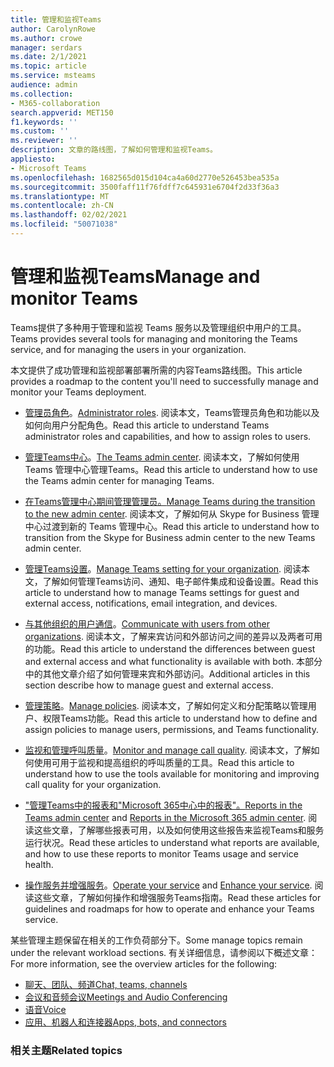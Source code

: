 ```yaml
---
title: 管理和监视Teams
author: CarolynRowe
ms.author: crowe
manager: serdars
ms.date: 2/1/2021
ms.topic: article
ms.service: msteams
audience: admin
ms.collection:
- M365-collaboration
search.appverid: MET150
f1.keywords: ''
ms.custom: ''
ms.reviewer: ''
description: 文章的路线图，了解如何管理和监视Teams。
appliesto:
- Microsoft Teams
ms.openlocfilehash: 1682565d015d104ca4a60d2770e526453bea535a
ms.sourcegitcommit: 3500faff11f76fdff7c645931e6704f2d33f36a3
ms.translationtype: MT
ms.contentlocale: zh-CN
ms.lasthandoff: 02/02/2021
ms.locfileid: "50071038"
---
```

# <a name="manage-and-monitor-teams"></a><span data-ttu-id="334e4-103">管理和监视Teams</span><span class="sxs-lookup"><span data-stu-id="334e4-103">Manage and monitor Teams</span></span>

<span data-ttu-id="334e4-104">Teams提供了多种用于管理和监视 Teams 服务以及管理组织中用户的工具。</span><span class="sxs-lookup"><span data-stu-id="334e4-104">Teams provides several tools for managing and monitoring the Teams service, and for managing the users in your organization.</span></span>

<span data-ttu-id="334e4-105">本文提供了成功管理和监视部署部署所需的内容Teams路线图。</span><span class="sxs-lookup"><span data-stu-id="334e4-105">This article provides a roadmap to the content you'll need to successfully manage and monitor your Teams deployment.</span></span>

- <span data-ttu-id="334e4-106">[管理员角色](using-admin-roles.md)。</span><span class="sxs-lookup"><span data-stu-id="334e4-106">[Administrator roles](using-admin-roles.md).</span></span> <span data-ttu-id="334e4-107">阅读本文，Teams管理员角色和功能以及如何向用户分配角色。</span><span class="sxs-lookup"><span data-stu-id="334e4-107">Read this article to understand Teams administrator roles and capabilities, and how to assign roles to users.</span></span>

- <span data-ttu-id="334e4-108">[管理Teams中心](manage-teams-in-modern-portal.md)。</span><span class="sxs-lookup"><span data-stu-id="334e4-108">[The Teams admin center](manage-teams-in-modern-portal.md).</span></span> <span data-ttu-id="334e4-109">阅读本文，了解如何使用 Teams 管理中心管理Teams。</span><span class="sxs-lookup"><span data-stu-id="334e4-109">Read this article to understand how to use the Teams admin center for managing Teams.</span></span>  

- <span data-ttu-id="334e4-110">[在Teams管理中心期间管理管理员。](manage-teams-skypeforbusiness-admin-center.md)</span><span class="sxs-lookup"><span data-stu-id="334e4-110">[Manage Teams during the transition to the new admin center](manage-teams-skypeforbusiness-admin-center.md).</span></span> <span data-ttu-id="334e4-111">阅读本文，了解如何从 Skype for Business 管理中心过渡到新的 Teams 管理中心。</span><span class="sxs-lookup"><span data-stu-id="334e4-111">Read this article to understand how to transition from the Skype for Business admin center to the new Teams admin center.</span></span> 

- <span data-ttu-id="334e4-112">[管理Teams设置](enable-features-office-365.md)。</span><span class="sxs-lookup"><span data-stu-id="334e4-112">[Manage Teams setting for your organization](enable-features-office-365.md).</span></span> <span data-ttu-id="334e4-113">阅读本文，了解如何管理Teams访问、通知、电子邮件集成和设备设置。</span><span class="sxs-lookup"><span data-stu-id="334e4-113">Read this article to understand how to manage Teams settings for guest and external access, notifications, email integration, and devices.</span></span>  

- <span data-ttu-id="334e4-114">[与其他组织的用户通信](communicate-with-users-from-other-organizations.md)。</span><span class="sxs-lookup"><span data-stu-id="334e4-114">[Communicate with users from other organizations](communicate-with-users-from-other-organizations.md).</span></span> <span data-ttu-id="334e4-115">阅读本文，了解来宾访问和外部访问之间的差异以及两者可用的功能。</span><span class="sxs-lookup"><span data-stu-id="334e4-115">Read this article to understand the differences between guest and external access and what functionality is available with both.</span></span> <span data-ttu-id="334e4-116">本部分中的其他文章介绍了如何管理来宾和外部访问。</span><span class="sxs-lookup"><span data-stu-id="334e4-116">Additional articles in this section describe how to manage guest and external access.</span></span>

- <span data-ttu-id="334e4-117">[管理策略](assign-policies.md)。</span><span class="sxs-lookup"><span data-stu-id="334e4-117">[Manage policies](assign-policies.md).</span></span> <span data-ttu-id="334e4-118">阅读本文，了解如何定义和分配策略以管理用户、权限Teams功能。</span><span class="sxs-lookup"><span data-stu-id="334e4-118">Read this article to understand how to define and assign policies to manage users, permissions, and Teams functionality.</span></span>

- <span data-ttu-id="334e4-119">[监视和管理呼叫质量](monitor-call-quality-qos.md)。</span><span class="sxs-lookup"><span data-stu-id="334e4-119">[Monitor and manage call quality](monitor-call-quality-qos.md).</span></span> <span data-ttu-id="334e4-120">阅读本文，了解如何使用可用于监视和提高组织的呼叫质量的工具。</span><span class="sxs-lookup"><span data-stu-id="334e4-120">Read this article to understand how to use the tools available for monitoring and improving call quality for your organization.</span></span>

- <span data-ttu-id="334e4-121">["管理Teams中的报表和](teams-analytics-and-reports/teams-reporting-reference.md)["Microsoft 365中心中的报表"。](teams-activity-reports.md)</span><span class="sxs-lookup"><span data-stu-id="334e4-121">[Reports in the Teams admin center](teams-analytics-and-reports/teams-reporting-reference.md) and [Reports in the Microsoft 365 admin center](teams-activity-reports.md).</span></span> <span data-ttu-id="334e4-122">阅读这些文章，了解哪些报表可用，以及如何使用这些报告来监视Teams和服务运行状况。</span><span class="sxs-lookup"><span data-stu-id="334e4-122">Read these articles to understand what reports are available, and how to use these reports to monitor Teams usage and service health.</span></span>

- <span data-ttu-id="334e4-123">[操作服务并](teams-analytics-and-reports/teams-reporting-reference.md)[增强服务](upgrade-enhance-my-service.md)。</span><span class="sxs-lookup"><span data-stu-id="334e4-123">[Operate your service](teams-analytics-and-reports/teams-reporting-reference.md) and [Enhance your service](upgrade-enhance-my-service.md).</span></span> <span data-ttu-id="334e4-124">阅读这些文章，了解如何操作和增强服务Teams指南。</span><span class="sxs-lookup"><span data-stu-id="334e4-124">Read these articles for guidelines and roadmaps for how to operate and enhance your Teams service.</span></span>

<span data-ttu-id="334e4-125">某些管理主题保留在相关的工作负荷部分下。</span><span class="sxs-lookup"><span data-stu-id="334e4-125">Some manage topics remain under the relevant workload sections.</span></span> <span data-ttu-id="334e4-126">有关详细信息，请参阅以下概述文章：</span><span class="sxs-lookup"><span data-stu-id="334e4-126">For more information, see the overview articles for the following:</span></span>

- [<span data-ttu-id="334e4-127">聊天、团队、频道</span><span class="sxs-lookup"><span data-stu-id="334e4-127">Chat, teams, channels</span></span>](deploy-chat-teams-channels-microsoft-teams-landing-page.md)
- [<span data-ttu-id="334e4-128">会议和音频会议</span><span class="sxs-lookup"><span data-stu-id="334e4-128">Meetings and Audio Conferencing</span></span>](deploy-meetings-microsoft-teams-landing-page.md)
- [<span data-ttu-id="334e4-129">语音</span><span class="sxs-lookup"><span data-stu-id="334e4-129">Voice</span></span>](cloud-voice-landing-page.md)
- [<span data-ttu-id="334e4-130">应用、机器人和连接器</span><span class="sxs-lookup"><span data-stu-id="334e4-130">Apps, bots, and connectors</span></span>](deploy-apps-microsoft-teams-landing-page.md)


### <a name="related-topics"></a><span data-ttu-id="334e4-131">相关主题</span><span class="sxs-lookup"><span data-stu-id="334e4-131">Related topics</span></span>

